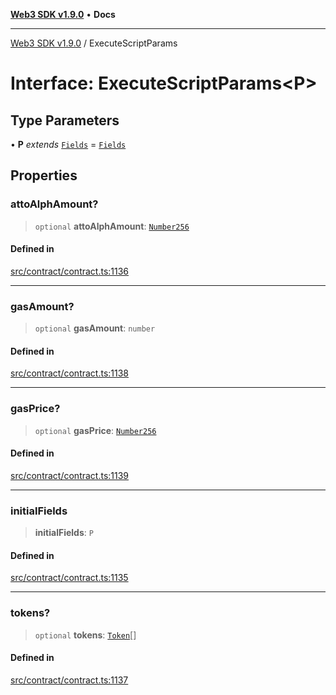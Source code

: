 [**Web3 SDK v1.9.0**](../README.md) • **Docs**

***

[Web3 SDK v1.9.0](../globals.md) / ExecuteScriptParams

# Interface: ExecuteScriptParams\<P\>

## Type Parameters

• **P** *extends* [`Fields`](../type-aliases/Fields.md) = [`Fields`](../type-aliases/Fields.md)

## Properties

### attoAlphAmount?

> `optional` **attoAlphAmount**: [`Number256`](../type-aliases/Number256.md)

#### Defined in

[src/contract/contract.ts:1136](https://github.com/Mystic-Nayy/alephium-web3/blob/ee41f5e0e7d7fb0b155fe62f05b2ac03772895ca/packages/web3/src/contract/contract.ts#L1136)

***

### gasAmount?

> `optional` **gasAmount**: `number`

#### Defined in

[src/contract/contract.ts:1138](https://github.com/Mystic-Nayy/alephium-web3/blob/ee41f5e0e7d7fb0b155fe62f05b2ac03772895ca/packages/web3/src/contract/contract.ts#L1138)

***

### gasPrice?

> `optional` **gasPrice**: [`Number256`](../type-aliases/Number256.md)

#### Defined in

[src/contract/contract.ts:1139](https://github.com/Mystic-Nayy/alephium-web3/blob/ee41f5e0e7d7fb0b155fe62f05b2ac03772895ca/packages/web3/src/contract/contract.ts#L1139)

***

### initialFields

> **initialFields**: `P`

#### Defined in

[src/contract/contract.ts:1135](https://github.com/Mystic-Nayy/alephium-web3/blob/ee41f5e0e7d7fb0b155fe62f05b2ac03772895ca/packages/web3/src/contract/contract.ts#L1135)

***

### tokens?

> `optional` **tokens**: [`Token`](Token.md)[]

#### Defined in

[src/contract/contract.ts:1137](https://github.com/Mystic-Nayy/alephium-web3/blob/ee41f5e0e7d7fb0b155fe62f05b2ac03772895ca/packages/web3/src/contract/contract.ts#L1137)
